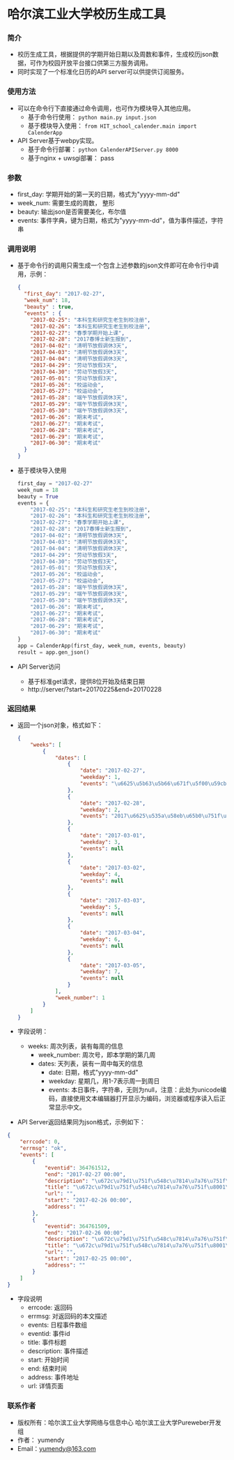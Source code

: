 # 哈尔滨工业大学校历生成工具

### 简介

* 校历生成工具，根据提供的学期开始日期以及周数和事件，生成校历json数据，可作为校园开放平台接口供第三方服务调用。
* 同时实现了一个标准化日历的API server可以供提供订阅服务。

### 使用方法

* 可以在命令行下直接通过命令调用，也可作为模块导入其他应用。
    * 基于命令行使用：
        `python main.py input.json`
    * 基于模块导入使用：
        `from HIT_school_calender.main import CalenderApp`
* API Server基于webpy实现。
    * 基于命令行部署：
        `python CalenderAPIServer.py 8000`
    * 基于nginx + uwsgi部署：
        pass

### 参数

* first_day: 学期开始的第一天的日期，格式为"yyyy-mm-dd"
* week_num: 需要生成的周数， 整形
* beauty: 输出json是否需要美化，布尔值
* events: 事件字典，键为日期，格式为"yyyy-mm-dd"，值为事件描述，字符串

### 调用说明

* 基于命令行的调用只需生成一个包含上述参数的json文件即可在命令行中调用，示例：

    ```json
    {
      "first_day": "2017-02-27",
      "week_num": 18,
      "beauty" : true,
      "events" : {
        "2017-02-25": "本科生和研究生老生到校注册",
        "2017-02-26": "本科生和研究生老生到校注册",
        "2017-02-27": "春季学期开始上课",
        "2017-02-28": "2017春博士新生报到",
        "2017-04-02": "清明节放假调休3天",
        "2017-04-03": "清明节放假调休3天",
        "2017-04-04": "清明节放假调休3天",
        "2017-04-29": "劳动节放假3天",
        "2017-04-30": "劳动节放假3天",
        "2017-05-01": "劳动节放假3天",
        "2017-05-26": "校运动会",
        "2017-05-27": "校运动会",
        "2017-05-28": "端午节放假调休3天",
        "2017-05-29": "端午节放假调休3天",
        "2017-05-30": "端午节放假调休3天",
        "2017-06-26": "期末考试",
        "2017-06-27": "期末考试",
        "2017-06-28": "期末考试",
        "2017-06-29": "期末考试",
        "2017-06-30": "期末考试"
      }
    }
    ```

* 基于模块导入使用

    ```python
    first_day = "2017-02-27"
    week_num = 18
    beauty = True
    events = {
        "2017-02-25": "本科生和研究生老生到校注册",
        "2017-02-26": "本科生和研究生老生到校注册",
        "2017-02-27": "春季学期开始上课",
        "2017-02-28": "2017春博士新生报到",
        "2017-04-02": "清明节放假调休3天",
        "2017-04-03": "清明节放假调休3天",
        "2017-04-04": "清明节放假调休3天",
        "2017-04-29": "劳动节放假3天",
        "2017-04-30": "劳动节放假3天",
        "2017-05-01": "劳动节放假3天",
        "2017-05-26": "校运动会",
        "2017-05-27": "校运动会",
        "2017-05-28": "端午节放假调休3天",
        "2017-05-29": "端午节放假调休3天",
        "2017-05-30": "端午节放假调休3天",
        "2017-06-26": "期末考试",
        "2017-06-27": "期末考试",
        "2017-06-28": "期末考试",
        "2017-06-29": "期末考试",
        "2017-06-30": "期末考试"
    }
    app = CalenderApp(first_day, week_num, events, beauty)
    result = app.gen_json()
    ```
* API Server访问
    * 基于标准get请求，提供8位开始及结束日期
    * http://server/?start=20170225&end=20170228


### 返回结果

* 返回一个json对象，格式如下：

    ```json
    {
        "weeks": [
            {
                "dates": [
                    {
                        "date": "2017-02-27",
                        "weekday": 1,
                        "events": "\u6625\u5b63\u5b66\u671f\u5f00\u59cb\u4e0a\u8bfe"
                    },
                    {
                        "date": "2017-02-28",
                        "weekday": 2,
                        "events": "2017\u6625\u535a\u58eb\u65b0\u751f\u62a5\u5230"
                    },
                    {
                        "date": "2017-03-01",
                        "weekday": 3,
                        "events": null
                    },
                    {
                        "date": "2017-03-02",
                        "weekday": 4,
                        "events": null
                    },
                    {
                        "date": "2017-03-03",
                        "weekday": 5,
                        "events": null
                    },
                    {
                        "date": "2017-03-04",
                        "weekday": 6,
                        "events": null
                    },
                    {
                        "date": "2017-03-05",
                        "weekday": 7,
                        "events": null
                    }
                ],
                "week_number": 1
            }
        ]
    }
    ```
* 字段说明：
    * weeks: 周次列表，装有每周的信息
        * week_number: 周次号，即本学期的第几周
        * dates: 天列表，装有一周中每天的信息
            * date: 日期，格式"yyyy-mm-dd"
            * weekday: 星期几，用1-7表示周一到周日
            * events: 本日事件，字符串，无则为null，注意：此处为unicode编码，直接使用文本编辑器打开显示为编码，浏览器或程序读入后正常显示中文。

* API Server返回结果同为json格式，示例如下：

```json
{
    "errcode": 0,
    "errmsg": "ok",
    "events": [
        {
            "eventid": 364761512,
            "end": "2017-02-27 00:00",
            "description": "\u672c\u79d1\u751f\u548c\u7814\u7a76\u751f\u8001\u751f\u5230\u6821\u6ce8\u518c",
            "title": "\u672c\u79d1\u751f\u548c\u7814\u7a76\u751f\u8001\u751f\u5230\u6821\u6ce8\u518c",
            "url": "",
            "start": "2017-02-26 00:00",
            "address": ""
        },
        {
            "eventid": 364761509,
            "end": "2017-02-26 00:00",
            "description": "\u672c\u79d1\u751f\u548c\u7814\u7a76\u751f\u8001\u751f\u5230\u6821\u6ce8\u518c",
            "title": "\u672c\u79d1\u751f\u548c\u7814\u7a76\u751f\u8001\u751f\u5230\u6821\u6ce8\u518c",
            "url": "",
            "start": "2017-02-25 00:00",
            "address": ""
        }
    ]
}
```

* 字段说明
    * errcode: 返回码
    * errmsg: 对返回码的本文描述
    * events: 日程事件数组
    * eventid: 事件id
    * title: 事件标题
    * description: 事件描述
    * start: 开始时间
    * end: 结束时间
    * address: 事件地址
    * url: 详情页面

### 联系作者

* 版权所有：哈尔滨工业大学网络与信息中心 哈尔滨工业大学Pureweber开发组
* 作者： yumendy
* Email：yumendy@163.com